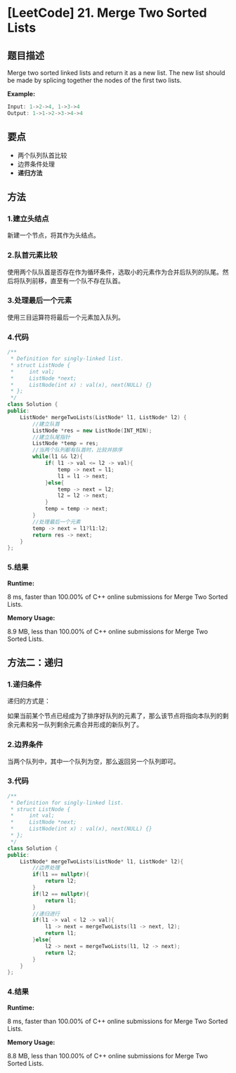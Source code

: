 # [LeetCode] 21. Merge Two Sorted Lists

## 题目描述

Merge two sorted linked lists and return it as a new list. The new list should be made by splicing together the nodes of the first two lists.

**Example:**

```C++
Input: 1->2->4, 1->3->4
Output: 1->1->2->3->4->4
```

## 要点

* 两个队列队首比较
* 边界条件处理
* **递归方法**

## 方法

### 1.建立头结点

新建一个节点，将其作为头结点。

### 2.队首元素比较

使用两个队队首是否存在作为循环条件，选取小的元素作为合并后队列的队尾。然后将队列前移，直至有一个队不存在队首。

### 3.处理最后一个元素

使用三目运算符将最后一个元素加入队列。

### 4.代码

```C++
/**
 * Definition for singly-linked list.
 * struct ListNode {
 *     int val;
 *     ListNode *next;
 *     ListNode(int x) : val(x), next(NULL) {}
 * };
 */
class Solution {
public:
    ListNode* mergeTwoLists(ListNode* l1, ListNode* l2) {
        //建立队首
        ListNode *res = new ListNode(INT_MIN);
        //建立队尾指针
        ListNode *temp = res;
        //当两个队列都有队首时，比较并排序
        while(l1 && l2){
            if( l1 -> val <= l2 -> val){
                temp -> next = l1;
                l1 = l1 -> next;
            }else{
                temp -> next = l2;
                l2 = l2 -> next;
            }
            temp = temp -> next;
        }
        //处理最后一个元素
        temp -> next = l1?l1:l2;
        return res -> next;
    }
};
```

### 5.结果

**Runtime:**

8 ms, faster than 100.00% of C++ online submissions for Merge Two Sorted Lists.

**Memory Usage:**

8.9 MB, less than 100.00% of C++ online submissions for Merge Two Sorted Lists.

## 方法二：递归

### 1.递归条件

递归的方式是：

如果当前某个节点已经成为了排序好队列的元素了，那么该节点将指向本队列的剩余元素和另一队列剩余元素合并形成的新队列了。

### 2.边界条件

当两个队列中，其中一个队列为空，那么返回另一个队列即可。

### 3.代码

```C++
/**
 * Definition for singly-linked list.
 * struct ListNode {
 *     int val;
 *     ListNode *next;
 *     ListNode(int x) : val(x), next(NULL) {}
 * };
 */
class Solution {
public:
    ListNode* mergeTwoLists(ListNode* l1, ListNode* l2){
        //边界处理
        if(l1 == nullptr){
            return l2;
        }
        if(l2 == nullptr){
            return l1;
        }
        //递归进行
        if(l1 -> val < l2 -> val){
            l1 -> next = mergeTwoLists(l1 -> next, l2);
            return l1;
        }else{
            l2 -> next = mergeTwoLists(l1, l2 -> next);
            return l2;
        }
    }
};
```

### 4.结果

**Runtime:**

 8 ms, faster than 100.00% of C++ online submissions for Merge Two Sorted Lists.

**Memory Usage:**

 8.8 MB, less than 100.00% of C++ online submissions for Merge Two Sorted Lists.
